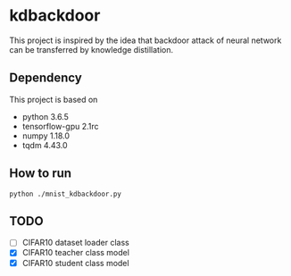 # kdbackdoor
This project is inspired by the idea that backdoor attack of neural network can be transferred by knowledge distillation.

## Dependency
This project is based on 
* python 3.6.5
* tensorflow-gpu 2.1rc
* numpy 1.18.0
* tqdm 4.43.0

## How to run
```shell
python ./mnist_kdbackdoor.py
```

## TODO
* [ ] CIFAR10 dataset loader class
* [x] CIFAR10 teacher class model
* [x] CIFAR10 student class model